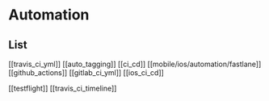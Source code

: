 # Automation

## List

[[travis_ci_yml]]
[[auto_tagging]]
[[ci_cd]]
[[mobile/ios/automation/fastlane]]
[[github_actions]]
[[gitlab_ci_yml]]
[[ios_ci_cd]]

[[testflight]]
[[travis_ci_timeline]]